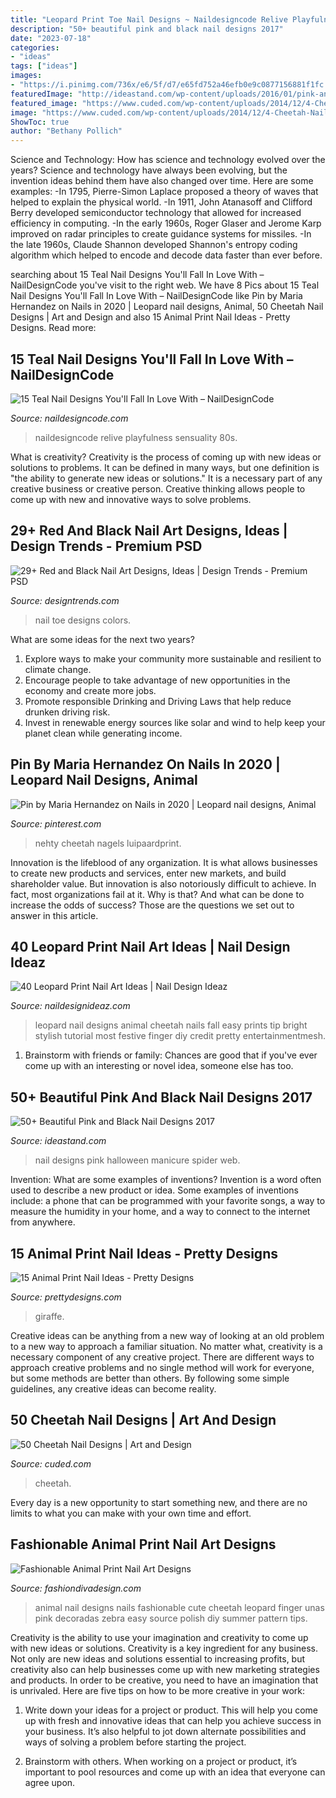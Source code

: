 ```yaml
---
title: "Leopard Print Toe Nail Designs ~ Naildesigncode Relive Playfulness Sensuality 80s"
description: "50+ beautiful pink and black nail designs 2017"
date: "2023-07-18"
categories:
- "ideas"
tags: ["ideas"]
images:
- "https://i.pinimg.com/736x/e6/5f/d7/e65fd752a46efb0e9c0877156881f1fc.jpg"
featuredImage: "http://ideastand.com/wp-content/uploads/2016/01/pink-and-black-nail-art-designs/25-pink-and-black-nail-art-designs.jpg"
featured_image: "https://www.cuded.com/wp-content/uploads/2014/12/4-Cheetah-Nail-art.jpg"
image: "https://www.cuded.com/wp-content/uploads/2014/12/4-Cheetah-Nail-art.jpg"
ShowToc: true
author: "Bethany Pollich"
---
```



Science and Technology: How has science and technology evolved over the years?
Science and technology have always been evolving, but the invention ideas behind them have also changed over time. Here are some examples: 
-In 1795, Pierre-Simon Laplace proposed a theory of waves that helped to explain the physical world. 
-In 1911, John Atanasoff and Clifford Berry developed semiconductor technology that allowed for increased efficiency in computing. 
-In the early 1960s, Roger Glaser and Jerome Karp improved on radar principles to create guidance systems for missiles.
-In the late 1960s, Claude Shannon developed Shannon's entropy coding algorithm which helped to encode and decode data faster than ever before.

	

		
searching about 15 Teal Nail Designs You&#039;ll Fall In Love With – NailDesignCode you've visit to the right web. We have 8 Pics about 15 Teal Nail Designs You&#039;ll Fall In Love With – NailDesignCode like Pin by Maria Hernandez on Nails in 2020 | Leopard nail designs, Animal, 50 Cheetah Nail Designs | Art and Design and also 15 Animal Print Nail Ideas - Pretty Designs. Read more:
		
    
## 15 Teal Nail Designs You&#039;ll Fall In Love With – NailDesignCode

<img loading=lazy src="https://naildesigncode.com/wp-content/uploads/2016/08/teal-nail-designs-2.jpg" onerror="this.onerror=null;this.src='https://tse2.mm.bing.net/th?id=OIP.vrrO-bjoSS_HBXL9o0c61wHaJ4&amp;pid=15.1';" alt="15 Teal Nail Designs You&#039;ll Fall In Love With – NailDesignCode">

_Source: naildesigncode.com_

>naildesigncode relive playfulness sensuality 80s. 

	

What is creativity?
Creativity is the process of coming up with new ideas or solutions to problems. It can be defined in many ways, but one definition is "the ability to generate new ideas or solutions." It is a necessary part of any creative business or creative person. Creative thinking allows people to come up with new and innovative ways to solve problems.

    
## 29+ Red And Black Nail Art Designs, Ideas | Design Trends - Premium PSD

<img loading=lazy src="https://images.designtrends.com/wp-content/uploads/2016/02/20074311/Toe-Nail-Design-with-Black-and-Red-Colors.jpg" onerror="this.onerror=null;this.src='https://tse2.mm.bing.net/th?id=OIP.hMr56rF0hvFNOag1RcoQ0QHaJ4&amp;pid=15.1';" alt="29+ Red and Black Nail Art Designs, Ideas | Design Trends - Premium PSD">

_Source: designtrends.com_

>nail toe designs colors. 

	

What are some ideas for the next two years?
1. Explore ways to make your community more sustainable and resilient to climate change.
2. Encourage people to take advantage of new opportunities in the economy and create more jobs.
3. Promote responsible Drinking and Driving Laws that help reduce drunken driving risk.
4. Invest in renewable energy sources like solar and wind to help keep your planet clean while generating income.

    
## Pin By Maria Hernandez On Nails In 2020 | Leopard Nail Designs, Animal

<img loading=lazy src="https://i.pinimg.com/736x/e6/5f/d7/e65fd752a46efb0e9c0877156881f1fc.jpg" onerror="this.onerror=null;this.src='https://tse2.mm.bing.net/th?id=OIP.dboBl2V_pdKVWTzS2HP2xQHaHh&amp;pid=15.1';" alt="Pin by Maria Hernandez on Nails in 2020 | Leopard nail designs, Animal">

_Source: pinterest.com_

>nehty cheetah nagels luipaardprint. 

	

Innovation is the lifeblood of any organization. It is what allows businesses to create new products and services, enter new markets, and build shareholder value. But innovation is also notoriously difficult to achieve. In fact, most organizations fail at it. Why is that? And what can be done to increase the odds of success? Those are the questions we set out to answer in this article.

    
## 40 Leopard Print Nail Art Ideas | Nail Design Ideaz

<img loading=lazy src="http://4.bp.blogspot.com/-yxIn6plYguI/Tjh9sLNtTrI/AAAAAAAAA0M/HdTh-Oh_mSo/s1600/leopard%2Bprint%2Bnails%2B005.jpg" onerror="this.onerror=null;this.src='https://tse3.mm.bing.net/th?id=OIP.ESZJdv36m-S08GkrFIH4tQHaEw&amp;pid=15.1';" alt="40 Leopard Print Nail Art Ideas | Nail Design Ideaz">

_Source: naildesignideaz.com_

>leopard nail designs animal cheetah nails fall easy prints tip bright stylish tutorial most festive finger diy credit pretty entertainmentmesh. 

	

1. Brainstorm with friends or family: Chances are good that if you've ever come up with an interesting or novel idea, someone else has too.

    
## 50+ Beautiful Pink And Black Nail Designs 2017

<img loading=lazy src="http://ideastand.com/wp-content/uploads/2016/01/pink-and-black-nail-art-designs/25-pink-and-black-nail-art-designs.jpg" onerror="this.onerror=null;this.src='https://tse3.mm.bing.net/th?id=OIP.tB-B-UFOuKPfu8CFksrHzgHaJv&amp;pid=15.1';" alt="50+ Beautiful Pink and Black Nail Designs 2017">

_Source: ideastand.com_

>nail designs pink halloween manicure spider web. 

	

Invention: What are some examples of inventions?
Invention is a word often used to describe a new product or idea. Some examples of inventions include: a phone that can be programmed with your favorite songs, a way to measure the humidity in your home, and a way to connect to the internet from anywhere.

    
## 15 Animal Print Nail Ideas - Pretty Designs

<img loading=lazy src="https://www.prettydesigns.com/wp-content/uploads/2014/02/Giraffe-Polish.jpg" onerror="this.onerror=null;this.src='https://tse4.mm.bing.net/th?id=OIP.nI8TVymQq9aABpURKh0OJAHaFz&amp;pid=15.1';" alt="15 Animal Print Nail Ideas - Pretty Designs">

_Source: prettydesigns.com_

>giraffe. 

	

Creative ideas can be anything from a new way of looking at an old problem to a new way to approach a familiar situation. No matter what, creativity is a necessary component of any creative project. There are different ways to approach creative problems and no single method will work for everyone, but some methods are better than others. By following some simple guidelines, any creative ideas can become reality.

    
## 50 Cheetah Nail Designs | Art And Design

<img loading=lazy src="https://www.cuded.com/wp-content/uploads/2014/12/4-Cheetah-Nail-art.jpg" onerror="this.onerror=null;this.src='https://tse2.mm.bing.net/th?id=OIP.Lh-NNt1RuFCJAE3Kiz9nagHaJ4&amp;pid=15.1';" alt="50 Cheetah Nail Designs | Art and Design">

_Source: cuded.com_

>cheetah. 

	

Every day is a new opportunity to start something new, and there are no limits to what you can make with your own time and effort.

    
## Fashionable Animal Print Nail Art Designs

<img loading=lazy src="http://www.fashiondivadesign.com/wp-content/uploads/2014/01/30-fierce-animal-print-nails.jpg" onerror="this.onerror=null;this.src='https://tse1.mm.bing.net/th?id=OIP.JpSZZ10xe1eXSxP0Vo_HpAHaHa&amp;pid=15.1';" alt="Fashionable Animal Print Nail Art Designs">

_Source: fashiondivadesign.com_

>animal nail designs nails fashionable cute cheetah leopard finger unas pink decoradas zebra easy source polish diy summer pattern tips. 

	

Creativity is the ability to use your imagination and creativity to come up with new ideas or solutions.
Creativity is a key ingredient for any business. Not only are new ideas and solutions essential to increasing profits, but creativity also can help businesses come up with new marketing strategies and products. In order to be creative, you need to have an imagination that is unrivaled. Here are five tips on how to be more creative in your work: 
1. Write down your ideas for a project or product. This will help you come up with fresh and innovative ideas that can help you achieve success in your business. It’s also helpful to jot down alternate possibilities and ways of solving a problem before starting the project. 

2. Brainstorm with others. When working on a project or product, it’s important to pool resources and come up with an idea that everyone can agree upon.

